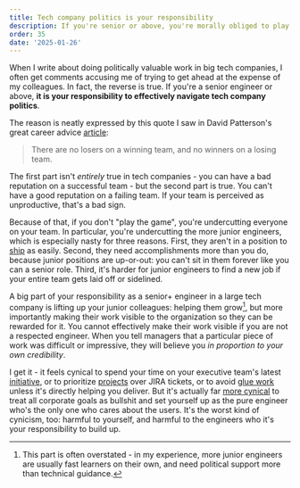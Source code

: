 ```yaml
---
title: Tech company politics is your responsibility
description: If you're senior or above, you're morally obliged to play the game
order: 35
date: '2025-01-26'
---
```


When I write about doing politically valuable work in big tech companies, I often get comments accusing me of trying to get ahead at the expense of my colleagues. In fact, the reverse is true. If you're a senior engineer or above, **it is your responsibility to effectively navigate tech company politics**.

The reason is neatly expressed by this quote I saw in David Patterson's great career advice [article](https://cacm.acm.org/opinion/life-lessons-from-the-first-half-century-of-my-career/):

> There are no losers on a winning team, and no winners on a losing team.

The first part isn't _entirely_ true in tech companies - you can have a bad reputation on a successful team - but the second part is true. You can't have a good reputation on a failing team. If your team is perceived as unproductive, that's a bad sign.

Because of that, if you don't "play the game", you're undercutting everyone on your team. In particular, you're undercutting the more junior engineers, which is especially nasty for three reasons. First, they aren't in a position to [ship](/how-to-ship) as easily. Second, they need accomplishments more than you do, because junior positions are up-or-out: you can't sit in them forever like you can a senior role. Third, it's harder for junior engineers to find a new job if your entire team gets laid off or sidelined.

A big part of your responsibility as a senior+ engineer in a large tech company is lifting up your junior colleagues: helping them grow[^1], but more importantly making their work visible to the organization so they can be rewarded for it. You cannot effectively make their work visible if you are not a respected engineer. When you tell managers that a particular piece of work was difficult or impressive, they will believe you _in proportion to your own credibility_.

I get it - it feels cynical to spend your time on your executive team's latest [initiative](/how-to-ship), or to prioritize [projects](/party-tricks) over JIRA tickets, or to avoid [glue work](/glue-work-considered-harmful) unless it's directly helping you deliver. But it's actually far [more cynical](/cynicism) to treat all corporate goals as bullshit and set yourself up as the pure engineer who's the only one who cares about the users. It's the worst kind of cynicism, too: harmful to yourself, and harmful to the engineers who it's your responsibility to build up. 

[^1]: This part is often overstated - in my experience, more junior engineers are usually fast learners on their own, and need political support more than technical guidance.

